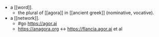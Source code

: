 - a [[word]].
  - the plural of [[agora]] in [[ancient greek]] (nominative, vocative).
- a [[network]].
  - #go https://agor.ai
  - https://anagora.org <-> https://flancia.agor.ai et al
